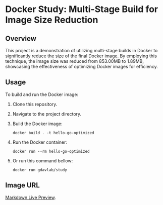 # Docker Study: Multi-Stage Build for Image Size Reduction

## Overview

This project is a demonstration of utilizing multi-stage builds in Docker to significantly reduce the size of the final Docker image. By employing this technique, the image size was reduced from 853.00MB to 1.89MB, showcasing the effectiveness of optimizing Docker images for efficiency.

## Usage
To build and run the Docker image:

1. Clone this repository.
2. Navigate to the project directory.
3. Build the Docker image:
    ```
    docker build . -t hello-go-optimized

    ```
4. Run the Docker container:
    ```
    docker run --rm hello-go-optimized
    
    ```
5. Or run this command bellow:

    ```
    docker run gdavlab/study
    
    ```


## Image URL
[Markdown Live Preview](https://hub.docker.com/repository/docker/gdavlab/study/general).